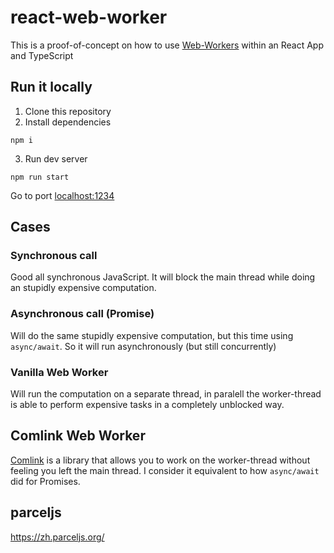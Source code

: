 # react-web-worker

This is a proof-of-concept on how to use [Web-Workers](https://developer.mozilla.org/en-US/docs/Web/API/Web_Workers_API/Using_web_workers) within an React App and TypeScript

## Run it locally

1. Clone this repository
2. Install dependencies

```
npm i
```

3. Run dev server

```
npm run start
```

Go to port [localhost:1234](http://localhost:1234)

## Cases

### Synchronous call

Good all synchronous JavaScript. It will block the main thread while doing an stupidly expensive computation.

### Asynchronous call (Promise)

Will do the same stupidly expensive computation, but this time using `async/await`. So it will run asynchronously (but still concurrently)

### Vanilla Web Worker

Will run the computation on a separate thread, in paralell the worker-thread is able to perform expensive tasks in a completely unblocked way.

## Comlink Web Worker

[Comlink](https://github.com/GoogleChromeLabs/comlink) is a library that allows you to work on the worker-thread without feeling you left the main thread.
I consider it equivalent to how `async/await` did for Promises.

## parceljs
https://zh.parceljs.org/
